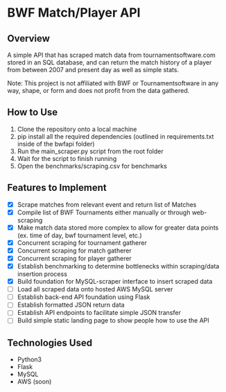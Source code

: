 # BWF Match/Player API

## Overview
A simple API that has scraped match data from tournamentsoftware.com stored in an SQL database, and can return the match history of a player from between
2007 and present day as well as simple stats.

Note: This project is not affiliated with BWF or Tournamentsoftware in any way, shape, or form and does not profit from the data gathered.

## How to Use
1. Clone the repository onto a local machine
2. pip install all the required dependencies (outlined in requirements.txt inside of the bwfapi folder)
3. Run the main_scraper.py script from the root folder 
4. Wait for the script to finish running
5. Open the benchmarks/scraping.csv for benchmarks

## Features to Implement
- [x] Scrape matches from relevant event and return list of Matches
- [x] Compile list of BWF Tournaments either manually or through web-scraping
- [x] Make match data stored more complex to allow for greater data points (ex. time of day, bwf tournament level, etc.)
- [x] Concurrent scraping for tournament gatherer
- [x] Concurrent scraping for match gatherer
- [x] Concurrent scraping for player gatherer
- [x] Establish benchmarking to determine bottlenecks within scraping/data insertion process
- [x] Build foundation for MySQL-scraper interface to insert scraped data
- [ ] Load all scraped data onto hosted AWS MySQL server
- [ ] Establish back-end API foundation using Flask 
- [ ] Establish formatted JSON return data
- [ ] Establish API endpoints to facilitate simple JSON transfer
- [ ] Build simple static landing page to show people how to use the API

## Technologies Used
* Python3
* Flask
* MySQL 
* AWS (soon)